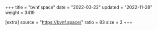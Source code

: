 +++
title = "bvnf.space"
date = "2022-03-22"
updated = "2022-11-28"
weight = 3419

[extra]
source = "https://bvnf.space/"
ratio = 83
size = 3
+++
